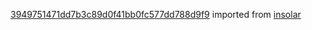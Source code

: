 [3949751471dd7b3c89d0f41bb0fc577dd788d9f9](https://github.com/insolar/insolar/commit/3949751471dd7b3c89d0f41bb0fc577dd788d9f9) imported from [insolar](https://github.com/insolar/insolar)
